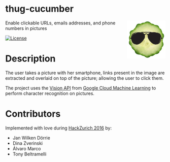 # thug-cucumber

<img src="thug-cumcumber.jpg?raw=true" height="120" align="right"/>

Enable clickable URLs, emails addresses, and phone numbers in pictures

[![License](https://img.shields.io/badge/license-MIT-blue.svg)](LICENSE.txt)

# Description

The user takes a picture with her smartphone, links present in the image are extracted and overlaid on top of the picture; allowing the user to click them.

The project uses the [Vision API](https://cloud.google.com/vision/) from [Google Cloud Machine Learning](https://cloud.google.com/ml/) to perform character recognition on pictures.

# Contributors
Implemented with love during [HackZurich 2016](http://hackzurich.com/) by:

* Jan Wilken Dörrie
* Dina Zverinski
* Álvaro Marco
* Tony Beltramelli
